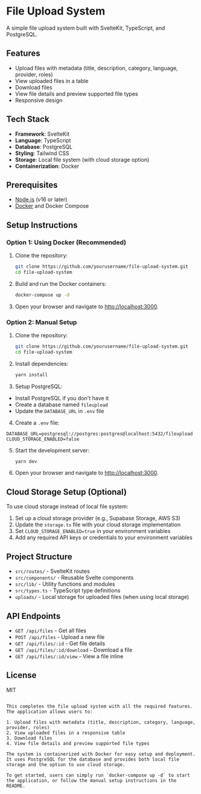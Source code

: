 # File Upload System

A simple file upload system built with SvelteKit, TypeScript, and PostgreSQL.

## Features

- Upload files with metadata (title, description, category, language, provider, roles)
- View uploaded files in a table
- Download files
- View file details and preview supported file types
- Responsive design

## Tech Stack

- **Framework**: SvelteKit
- **Language**: TypeScript
- **Database**: PostgreSQL
- **Styling**: Tailwind CSS
- **Storage**: Local file system (with cloud storage option)
- **Containerization**: Docker

## Prerequisites

- [Node.js](https://nodejs.org/) (v16 or later)
- [Docker](https://www.docker.com/) and Docker Compose

## Setup Instructions

### Option 1: Using Docker (Recommended)

1. Clone the repository:

   ```bash
   git clone https://github.com/yourusername/file-upload-system.git
   cd file-upload-system
   ```

2. Build and run the Docker containers:

   ```bash
   docker-compose up -d
   ```

3. Open your browser and navigate to [http://localhost:3000](http://localhost:3000).

### Option 2: Manual Setup

1. Clone the repository:

   ```bash
   git clone https://github.com/yourusername/file-upload-system.git
   cd file-upload-system
   ```

2. Install dependencies:

   ```bash
   yarn install
   ```

3. Setup PostgreSQL:

- Install PostgreSQL if you don't have it
- Create a database named `fileupload`
- Update the `DATABASE_URL` in `.env` file

4. Create a `.env` file:

```plaintext
DATABASE_URL=postgresql://postgres:postgres@localhost:5432/fileupload
CLOUD_STORAGE_ENABLED=false
```

5. Start the development server:

   ```bash
   yarn dev
   ```

6. Open your browser and navigate to [http://localhost:3000](http://localhost:3000).

## Cloud Storage Setup (Optional)

To use cloud storage instead of local file system:

1. Set up a cloud storage provider (e.g., Supabase Storage, AWS S3)
2. Update the `storage.ts` file with your cloud storage implementation
3. Set `CLOUD_STORAGE_ENABLED=true` in your environment variables
4. Add any required API keys or credentials to your environment variables

## Project Structure

- `src/routes/` - SvelteKit routes
- `src/components/` - Reusable Svelte components
- `src/lib/` - Utility functions and modules
- `src/types.ts` - TypeScript type definitions
- `uploads/` - Local storage for uploaded files (when using local storage)

## API Endpoints

- `GET /api/files` - Get all files
- `POST /api/files` - Upload a new file
- `GET /api/files/:id` - Get file details
- `GET /api/files/:id/download` - Download a file
- `GET /api/files/:id/view` - View a file inline

## License

MIT

```plaintext

This completes the file upload system with all the required features. The application allows users to:

1. Upload files with metadata (title, description, category, language, provider, roles)
2. View uploaded files in a responsive table
3. Download files
4. View file details and preview supported file types

The system is containerized with Docker for easy setup and deployment. It uses PostgreSQL for the database and provides both local file storage and the option to use cloud storage.

To get started, users can simply run `docker-compose up -d` to start the application, or follow the manual setup instructions in the README.
```

